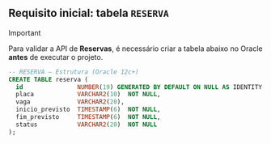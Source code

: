 ## Requisito inicial: tabela `RESERVA`

> [!IMPORTANT]  
> Para validar a API de **Reservas**, é necessário criar a tabela abaixo no Oracle **antes** de executar o projeto.

```sql
-- RESERVA — Estrutura (Oracle 12c+)
CREATE TABLE reserva (
  id               NUMBER(19) GENERATED BY DEFAULT ON NULL AS IDENTITY PRIMARY KEY,
  placa            VARCHAR2(10)  NOT NULL,
  vaga             VARCHAR2(20),
  inicio_previsto  TIMESTAMP(6)  NOT NULL,
  fim_previsto     TIMESTAMP(6)  NOT NULL,
  status           VARCHAR2(20)  NOT NULL
);
